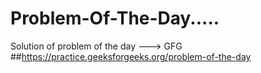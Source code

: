 # Problem-Of-The-Day.....
Solution of problem of the day --->  GFG
##https://practice.geeksforgeeks.org/problem-of-the-day
